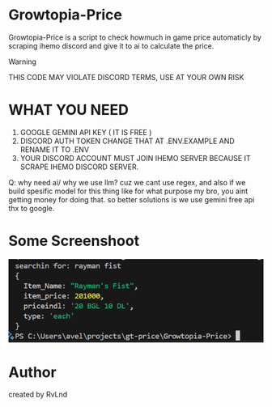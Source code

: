 # Growtopia-Price
Growtopia-Price is a script to check howmuch in game price automaticly by scraping ihemo discord and give it to ai to calculate the price.

> [!WARNING]
> THIS CODE MAY VIOLATE DISCORD TERMS, USE AT YOUR OWN RISK

# WHAT YOU NEED
1. GOOGLE GEMINI API KEY ( IT IS FREE )
2. DISCORD AUTH TOKEN
CHANGE THAT AT .ENV.EXAMPLE AND RENAME IT TO .ENV
3. YOUR DISCORD ACCOUNT MUST JOIN IHEMO SERVER BECAUSE IT SCRAPE IHEMO DISCORD SERVER.

Q: why need ai/ why we use llm? cuz we cant use regex, and also if we build spesific model for this thing like for what purpose my bro, you aint getting money for doing that. so better solutions is we use gemini free api thx to google.

# Some Screenshoot
![ss](asset/ss.png)


# Author
created by RvLnd

